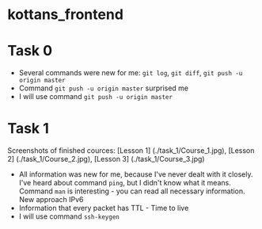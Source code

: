 # kottans_frontend

# Task 0
* Several commands were new for me: `git log`, `git diff`, `git push -u origin master`
* Command `git push -u origin master` surprised me
* I will use command `git push -u origin master`

# Task 1
Screenshots of finished cources: [Lesson 1] (./task_1/Course_1.jpg), [Lesson 2] (./task_1/Course_2.jpg), [Lesson 3] (./task_1/Course_3.jpg)

* All information was new for me, because I've never dealt with it closely. I've heard about command `ping`, but I didn't know what it means. Command `man` is interesting - you can read all necessary information. New approach IPv6
* Information that every packet has TTL - Time to live
* I will use command `ssh-keygen`
